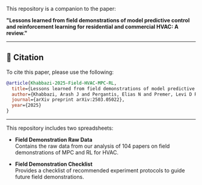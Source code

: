 This repository is a companion to the paper:

**"Lessons learned from field demonstrations of model predictive control and reinforcement learning for residential and commercial HVAC: A review."**

---

## 📄 Citation

To cite this paper, please use the following:

```bibtex
@article{Khabbazi-2025-Field-HVAC-MPC-RL,
  title={Lessons learned from field demonstrations of model predictive control and reinforcement learning for residential and commercial HVAC: A review},
  author={Khabbazi, Arash J and Pergantis, Elias N and Premer, Levi D Reyes and Papageorgiou, Panagiotis and Lee, Alex H and Braun, James E and Henze, Gregor P and Kircher, Kevin J},
  journal={arXiv preprint arXiv:2503.05022},
  year={2025}
}
```

---

This repository includes two spreadsheets:

- **Field Demonstration Raw Data**  
  Contains the raw data from our analysis of 104 papers on field demonstrations of MPC and RL for HVAC.

- **Field Demonstration Checklist**  
  Provides a checklist of recommended experiment protocols to guide future field demonstrations.
